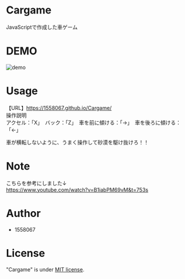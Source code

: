 # Cargame
JavaScriptで作成した車ゲーム

# DEMO
 ![demo](https://github.com/1558067/Cargame/blob/main/demo.gif)
# Usage
【URL】https://1558067.github.io/Cargame/  
操作説明  
アクセル：「X」　バック：「Z」　車を前に傾ける：「→」　車を後ろに傾ける：「←」  

車が横転しないように、うまく操作して砂漠を駆け抜けろ！！
 
# Note
こちらを参考にしました↓  
https://www.youtube.com/watch?v=B1iabPM69vM&t=753s
 
# Author
* 1558067
 
# License
"Cargame" is under [MIT license](https://en.wikipedia.org/wiki/MIT_License).
